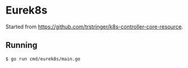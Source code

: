 # Eurek8s

Started from <https://github.com/trstringer/k8s-controller-core-resource>.

## Running

```
$ go run cmd/eurek8s/main.go
```
